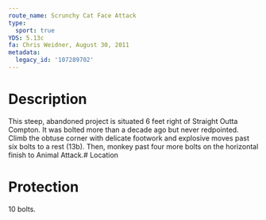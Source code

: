 ```yaml
---
route_name: Scrunchy Cat Face Attack
type:
  sport: true
YDS: 5.13c
fa: Chris Weidner, August 30, 2011
metadata:
  legacy_id: '107289702'
---
```

# Description
This steep, abandoned project is situated 6 feet right of Straight Outta Compton. It was bolted more than a decade ago but never redpointed. Climb the obtuse corner with delicate footwork and explosive moves past six bolts to a rest (13b). Then, monkey past four more bolts on the horizontal finish to Animal Attack.# Location
# Protection
10 bolts.